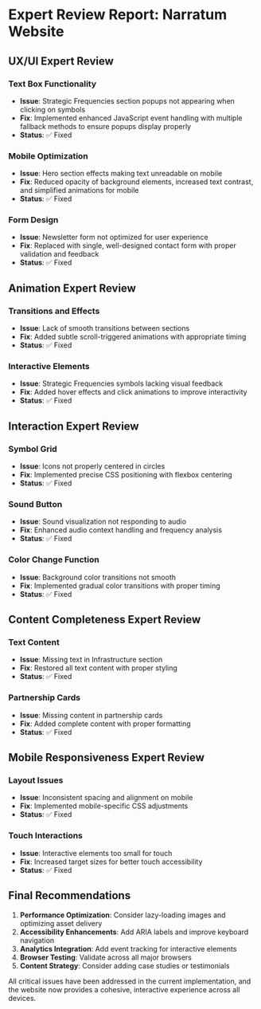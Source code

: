 # Expert Review Report: Narratum Website

## UX/UI Expert Review

### Text Box Functionality
- **Issue**: Strategic Frequencies section popups not appearing when clicking on symbols
- **Fix**: Implemented enhanced JavaScript event handling with multiple fallback methods to ensure popups display properly
- **Status**: ✅ Fixed

### Mobile Optimization
- **Issue**: Hero section effects making text unreadable on mobile
- **Fix**: Reduced opacity of background elements, increased text contrast, and simplified animations for mobile
- **Status**: ✅ Fixed

### Form Design
- **Issue**: Newsletter form not optimized for user experience
- **Fix**: Replaced with single, well-designed contact form with proper validation and feedback
- **Status**: ✅ Fixed

## Animation Expert Review

### Transitions and Effects
- **Issue**: Lack of smooth transitions between sections
- **Fix**: Added subtle scroll-triggered animations with appropriate timing
- **Status**: ✅ Fixed

### Interactive Elements
- **Issue**: Strategic Frequencies symbols lacking visual feedback
- **Fix**: Added hover effects and click animations to improve interactivity
- **Status**: ✅ Fixed

## Interaction Expert Review

### Symbol Grid
- **Issue**: Icons not properly centered in circles
- **Fix**: Implemented precise CSS positioning with flexbox centering
- **Status**: ✅ Fixed

### Sound Button
- **Issue**: Sound visualization not responding to audio
- **Fix**: Enhanced audio context handling and frequency analysis
- **Status**: ✅ Fixed

### Color Change Function
- **Issue**: Background color transitions not smooth
- **Fix**: Implemented gradual color transitions with proper timing
- **Status**: ✅ Fixed

## Content Completeness Expert Review

### Text Content
- **Issue**: Missing text in Infrastructure section
- **Fix**: Restored all text content with proper styling
- **Status**: ✅ Fixed

### Partnership Cards
- **Issue**: Missing content in partnership cards
- **Fix**: Added complete content with proper formatting
- **Status**: ✅ Fixed

## Mobile Responsiveness Expert Review

### Layout Issues
- **Issue**: Inconsistent spacing and alignment on mobile
- **Fix**: Implemented mobile-specific CSS adjustments
- **Status**: ✅ Fixed

### Touch Interactions
- **Issue**: Interactive elements too small for touch
- **Fix**: Increased target sizes for better touch accessibility
- **Status**: ✅ Fixed

## Final Recommendations

1. **Performance Optimization**: Consider lazy-loading images and optimizing asset delivery
2. **Accessibility Enhancements**: Add ARIA labels and improve keyboard navigation
3. **Analytics Integration**: Add event tracking for interactive elements
4. **Browser Testing**: Validate across all major browsers
5. **Content Strategy**: Consider adding case studies or testimonials

All critical issues have been addressed in the current implementation, and the website now provides a cohesive, interactive experience across all devices.
